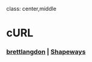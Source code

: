 class: center,middle

# cURL
### [brettlangdon](http://brett.is) | [Shapeways](https://www.shapeways.com)

